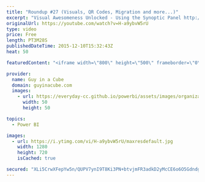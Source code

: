 ```yaml
---
title: "Roundup #27 (Visuals, QR Codes, Migration and more...)"
excerpt: "Visual Awesomeness Unlocked - Using the Synoptic Panel http://blogs.msdn.com/b/powerbi/archive/2015/12/08/visual-awesomeness-unlocked-using-the-synoptic-panel.aspx  Bridge the gap between your physical world and your BI using QR codes http://blogs.msdn.com/b/powerbi/archive/2015/12/08/bridge-the-gap-between-your-physical-world-and-your-bi-using-qr-codes.aspx"
originalUrl: https://youtube.com/watch?v=H-a9ybvW5rU
type: video
price: Free
length: PT3M28S
publishedDateTime: 2015-12-10T15:32:43Z
heat: 50

featuredContent: "<iframe width=\"800\" height=\"500\" frameborder=\"0\" src=\"https://www.youtube.com/embed/H-a9ybvW5rU\" allow=\"accelerometer; autoplay; encrypted-media; gyroscope; picture-in-picture\" allowfullscreen></iframe>"

provider:
  name: Guy in a Cube
  domain: guyinacube.com
  images:
    - url: https://everyday-cc.github.io/powerbi/assets/images/organizations/guyinacube.com-50x50.jpg
      width: 50
      height: 50

topics:
  - Power BI

images:
  - url: https://i.ytimg.com/vi/H-a9ybvW5rU/maxresdefault.jpg
    width: 1280
    height: 720
    isCached: true

secured: "XLi5CrwXFepYw5n/QUPV7ynI9T8Ki3PN+btvjmFR3adkD2yMcCE6o6O5GdndgkGkyz+2xO1R8JAR3egy709I+nb3wazz5fWp/LHVLCoPvnYUv8g59j9hp3vsNKIVNiPjZ8CS6pJ5ytWGIo0AbG+q7CdlrPLoN0FDBJd7WdqM1rCbTt9CW9WfaJfGXHS6aF8Can804mIYj7vpBjTTgFI7L/N6O5v0QG7yBgkdlEcVAW7KbCL1hWiNj4OObgSYVqlVVVyRs0FhhvT3UpN3zByDI7LhEfC5yTPleedq6lrjJhMW2kSdPMP+SQRWyXGvvdeXCf9uAPppCPgjvzjT2HdoifXKsRLAkOERVjPNk2RyFV9C5MCFtqJisJbAyeNACWclYQUUMxGRTgCngg/eZUk2mkHrBBrZSerJ1EvxxGetLGY=;JKIdvdZapTbR1L/mwquGFQ=="
---
```


